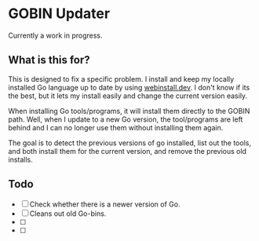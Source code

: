 # GOBIN Updater

Currently a work in progress.

## What is this for?

This is designed to fix a specific problem. I install and keep my locally installed Go language up to date by using [webinstall.dev](https://webinstall.dev/). I don't know if its the best, but it lets my install easily and change the current version easily.

When installing Go tools/programs, it will install them directly to the GOBIN path. Well, when I update to a new Go version, the tool/programs are left behind and I can no longer use them without installing them again.

The goal is to detect the previous versions of go installed, list out the tools, and both install them for the current version, and remove the previous old installs.

## Todo

- [ ] Check whether there is a newer version of Go.
- [ ] Cleans out old Go-bins.
- [ ]
- [ ]
